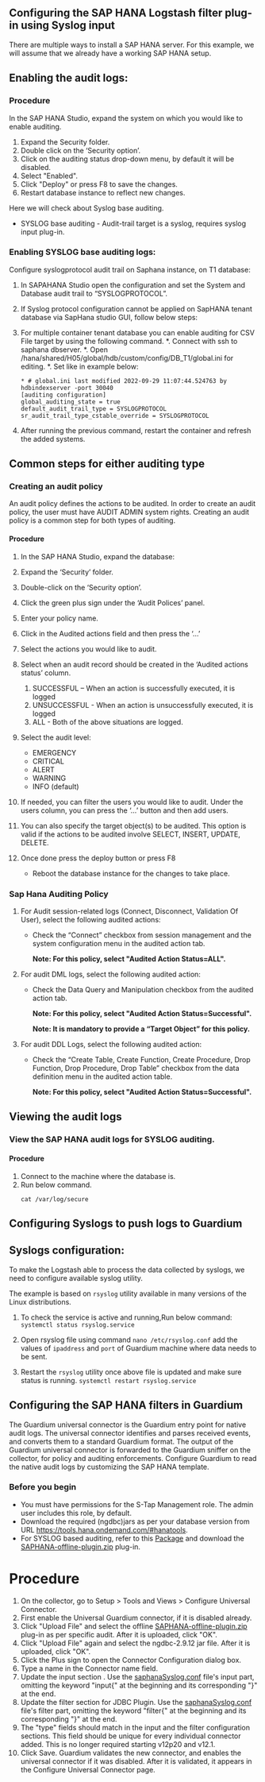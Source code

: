 ## Configuring the SAP HANA Logstash filter plug-in using Syslog input

There are multiple ways to install a SAP HANA server. For this example, we will assume that we already have a working
SAP HANA setup.

## Enabling the audit logs:
### Procedure
In the SAP HANA Studio, expand the system on which you would like to enable auditing.
1. Expand the Security folder.
2. Double click on the ‘Security option’.
3. Click on the auditing status drop-down menu, by default it will be disabled.
4. Select "Enabled".
5. Click "Deploy" or press F8 to save the changes.
6. Restart database instance to reflect new changes.


Here we will check about Syslog base auditing.
* SYSLOG base auditing - Audit-trail target is a syslog, requires syslog input plug-in.

### Enabling SYSLOG base auditing logs:
Configure syslogprotocol audit trail on Saphana instance, on T1 database:
1. In SAPAHANA Studio open the configuration and set the System and Database audit trail to “SYSLOGPROTOCOL”.
2. If Syslog protocol configuration cannot be applied on SapHANA tenant database via SapHana studio GUI, follow below steps:
3. For multiple container tenant database you can enable auditing for CSV File target by using the following command.
   *. Connect with ssh to saphana dbserver.
   *. Open /hana/shared/H05/global/hdb/custom/config/DB_T1/global.ini for editing.
   *. Set like in example below:
     ```
   * # global.ini last modified 2022-09-29 11:07:44.524763 by hdbindexserver -port 30040
   [auditing configuration]
   global_auditing_state = true
   default_audit_trail_type = SYSLOGPROTOCOL
   sr_audit_trail_type_cstable_override = SYSLOGPROTOCOL
   
     ```

2. After running the previous command, restart the container and refresh the added systems.

## Common steps for either auditing type

### Creating an audit policy

An audit policy defines the actions to be audited. In order to create an audit policy, the user must have
AUDIT ADMIN system rights. Creating an audit policy is a common step for both types of auditing.


#### Procedure

1. In the SAP HANA Studio, expand the database:
2. Expand the ‘Security’ folder.
3. Double-click on the ‘Security option’.
4. Click the green plus sign under the ‘Audit Polices’ panel.
5. Enter your policy name.
6. Click in the Audited actions field and then press the ‘…’
7. Select the actions you would like to audit.
8. Select when an audit record should be created in the ‘Audited actions status’ column.
    1. SUCCESSFUL – When an action is successfully executed, it is logged
    2. UNSUCCESSFUL	- When an action is unsuccessfully executed, it is logged
    3. ALL	 - Both of the above situations are logged.
9. Select the audit level:
    * EMERGENCY
    * CRITICAL
    * ALERT
    * WARNING
    * INFO (default)

10. If needed, you can filter the users you would like to audit. Under the users column, you can press the ‘…’ button
    and then add users.

11. You can also specify the target object(s) to be audited. This option is valid if the actions to be audited
    involve SELECT, INSERT, UPDATE, DELETE.

12. Once done press the deploy button or press F8
    * Reboot the database instance for the changes to take place.

### Sap Hana Auditing Policy

1. For Audit session-related logs (Connect, Disconnect, Validation Of User), select the following audited actions:
    - Check the “Connect” checkbox from session management and the  system configuration menu in the audited action tab.

      **Note: For this policy, select "Audited Action Status=ALL".**

2. For audit DML logs, select the following audited action:
    - Check the Data Query and Manipulation checkbox from the audited action tab.

      **Note: For this policy, select "Audited Action  Status=Successful".**

      **Note: It is mandatory to provide a “Target Object” for this policy.**

3. For audit DDL Logs, select the following audited action:
    - Check the  “Create Table, Create Function, Create Procedure, Drop Function, Drop Procedure, Drop Table” checkbox
      from the data definition menu in the audited action table.

      **Note: For this policy, select "Audited Action Status=Successful".**

## Viewing the audit logs

### View the SAP HANA audit logs for SYSLOG auditing.

#### Procedure

1. Connect to the machine where the database is.
2. Run below command.
   ```
   cat /var/log/secure
   
   ```
## Configuring Syslogs to push logs to Guardium
## Syslogs configuration:
To make the Logstash able to process the data collected by syslogs, we need to configure available syslog utility.

The example is based on `rsyslog` utility available in many versions of the Linux distributions.

1. To check the service is active and running,Run below command:
   `systemctl status rsyslog.service`

2. Open rsyslog file using command `nano /etc/rsyslog.conf` add the values of `ipaddress` and `port` of Guardium machine where data needs to be sent.

3. Restart the `rsyslog` utility once above file is updated and make sure status is running.
   `systemctl restart rsyslog.service`

## Configuring the SAP HANA filters in Guardium

The Guardium universal connector is the Guardium entry point for native audit logs. The universal connector
identifies and parses received events, and converts them to a standard Guardium format. The output of the
Guardium universal connector is forwarded to the Guardium sniffer on the collector, for policy and auditing
enforcements. Configure Guardium to read the native audit logs by customizing the SAP HANA template.

### Before you begin

* You must have permissions for the S-Tap Management role. The admin user includes this role, by default.
* Download the required (ngdbc)jars as per your database version from URL https://tools.hana.ondemand.com/#hanatools.
* For SYSLOG based auditing, refer to this [Package](./SaphanaOverSyslogPackage) and download the [SAPHANA-offline-plugin.zip](SaphanaOverJdbcPackage/SAPHANA-offline-plugin.zip) plug-in.


# Procedure
1. On the collector, go to Setup > Tools and Views > Configure Universal Connector.
2. First enable the Universal Guardium connector, if it is disabled already.
3. Click "Upload File" and select the offline [SAPHANA-offline-plugin.zip](SaphanaOverJdbcPackage/SAPHANA-offline-plugin.zip) plug-in as per specific audit. After it is uploaded, click "OK".
4. Click "Upload File" again and select the ngdbc-2.9.12 jar file. After it is uploaded, click "OK".
5. Click the Plus sign to open the Connector Configuration dialog box.
6. Type a name in the Connector name field.
7. Update the input section . Use the [saphanaSyslog.conf](SaphanaOverSyslogPackage/saphanaSyslog.conf) file's input part, omitting the keyword "input{" at the beginning and its corresponding "}" at the end.
8. Update the filter section for JDBC Plugin. Use the [saphanaSyslog.conf](SaphanaOverSyslogPackage/saphanaSyslog.conf) file's filter part, omitting the keyword "filter{" at the beginning and its corresponding "}" at the end.
7. The "type" fields should match in the input and the filter configuration sections. This field should be unique for every individual connector added. This is no longer required starting v12p20 and v12.1.
8. Click Save. Guardium validates the new connector, and enables the universal connector if it was disabled.
   After it is validated, it appears in the Configure Universal Connector page.